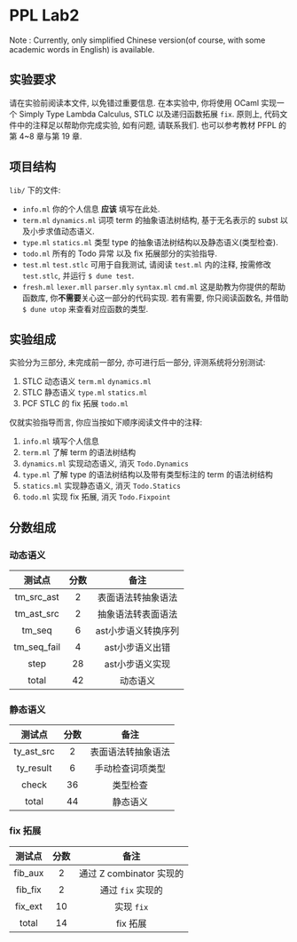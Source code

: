# PPL Lab2
Note : Currently, only simplified Chinese version(of course, with some academic words in English) is available.

## 实验要求
请在实验前阅读本文件, 以免错过重要信息.
在本实验中, 你将使用 OCaml 实现一个 Simply Type Lambda Calculus, STLC 以及递归函数拓展 `fix`. 
原则上, 代码文件中的注释足以帮助你完成实验, 如有问题, 请联系我们.
也可以参考教材 PFPL 的第 4~8 章与第 19 章.

## 项目结构
`lib/` 下的文件:
- `info.ml`
    你的个人信息 **应该** 填写在此处.
- `term.ml` `dynamics.ml` 
    词项 term 的抽象语法树结构, 基于无名表示的 subst 以及小步求值动态语义.
- `type.ml` `statics.ml` 
    类型 type 的抽象语法树结构以及静态语义(类型检查).
- `todo.ml`
    所有的 Todo 异常 以及 fix 拓展部分的实验指导.
- `test.ml` `test.stlc` 
    可用于自我测试, 请阅读 `test.ml` 内的注释, 按需修改`test.stlc`, 并运行 `$ dune test`.
- `fresh.ml` `lexer.mll` `parser.mly` `syntax.ml` `cmd.ml` 
    这是助教为你提供的帮助函数库, 你**不需要**关心这一部分的代码实现.
    若有需要, 你只阅读函数名, 并借助 `$ dune utop` 来查看对应函数的类型.

## 实验组成
实验分为三部分, 未完成前一部分, 亦可进行后一部分, 评测系统将分别测试:
1. STLC 动态语义 `term.ml` `dynamics.ml`
2. STLC 静态语义 `type.ml` `statics.ml`
3. PCF STLC 的 fix 拓展 `todo.ml`

仅就实验指导而言, 你应当按如下顺序阅读文件中的注释:
1. `info.ml` 填写个人信息
2. `term.ml` 了解 term 的语法树结构
3. `dynamics.ml` 实现动态语义, 消灭 `Todo.Dynamics`
4. `type.ml` 了解 type 的语法树结构以及带有类型标注的 term 的语法树结构
5. `statics.ml` 实现静态语义, 消灭 `Todo.Statics`
6. `todo.ml` 实现 fix 拓展, 消灭 `Todo.Fixpoint`

## 分数组成

### 动态语义
|测试点|分数|备注|
|:-:|:-:|:-:|
|tm_src_ast|2|表面语法转抽象语法|
|tm_ast_src|2|抽象语法转表面语法|
|tm_seq|6|ast小步语义转换序列|
|tm_seq_fail|4|ast小步语义出错|
|step|28|ast小步语义实现|
|total|42|动态语义|


### 静态语义
|测试点|分数|备注|
|:-:|:-:|:-:|
|ty_ast_src|2|表面语法转抽象语法|
|ty_result|6|手动检查词项类型|
|check|36|类型检查|
|total|44|静态语义|

### fix 拓展
|测试点|分数|备注|
|:-:|:-:|:-:|
|fib_aux|2|通过 Z combinator 实现的|
|fib_fix|2|通过 `fix` 实现的|
|fix_ext|10|实现 `fix`|
|total|14|fix 拓展|

